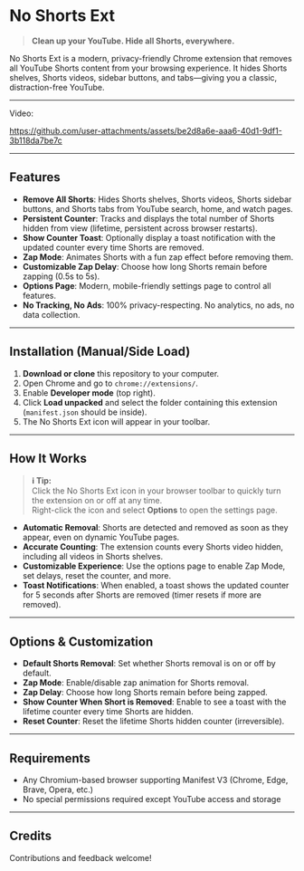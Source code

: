 
# No Shorts Ext

> **Clean up your YouTube. Hide all Shorts, everywhere.**

No Shorts Ext is a modern, privacy-friendly Chrome extension that removes all YouTube Shorts content from your browsing experience. It hides Shorts shelves, Shorts videos, sidebar buttons, and tabs—giving you a classic, distraction-free YouTube.

---
Video:


https://github.com/user-attachments/assets/be2d8a6e-aaa6-40d1-9df1-3b118da7be7c


---

## Features

- **Remove All Shorts**: Hides Shorts shelves, Shorts videos, Shorts sidebar buttons, and Shorts tabs from YouTube search, home, and watch pages.
- **Persistent Counter**: Tracks and displays the total number of Shorts hidden from view (lifetime, persistent across browser restarts).
- **Show Counter Toast**: Optionally display a toast notification with the updated counter every time Shorts are removed.
- **Zap Mode**: Animates Shorts with a fun zap effect before removing them.
- **Customizable Zap Delay**: Choose how long Shorts remain before zapping (0.5s to 5s).
- **Options Page**: Modern, mobile-friendly settings page to control all features.
- **No Tracking, No Ads**: 100% privacy-respecting. No analytics, no ads, no data collection.

---

## Installation (Manual/Side Load)

1. **Download or clone** this repository to your computer.
2. Open Chrome and go to `chrome://extensions/`.
3. Enable **Developer mode** (top right).
4. Click **Load unpacked** and select the folder containing this extension (`manifest.json` should be inside).
5. The No Shorts Ext icon will appear in your toolbar.

---

## How It Works
> **ℹ️ Tip:**  
> Click the No Shorts Ext icon in your browser toolbar to quickly turn the extension on or off at any time.  
> Right-click the icon and select **Options** to open the settings page.
- **Automatic Removal**: Shorts are detected and removed as soon as they appear, even on dynamic YouTube pages.
- **Accurate Counting**: The extension counts every Shorts video hidden, including all videos in Shorts shelves.
- **Customizable Experience**: Use the options page to enable Zap Mode, set delays, reset the counter, and more.
- **Toast Notifications**: When enabled, a toast shows the updated counter for 5 seconds after Shorts are removed (timer resets if more are removed).

---

## Options & Customization

- **Default Shorts Removal**: Set whether Shorts removal is on or off by default.
- **Zap Mode**: Enable/disable zap animation for Shorts removal.
- **Zap Delay**: Choose how long Shorts remain before being zapped.
- **Show Counter When Short is Removed**: Enable to see a toast with the lifetime counter every time Shorts are hidden.
- **Reset Counter**: Reset the lifetime Shorts hidden counter (irreversible).

---

## Requirements

- Any Chromium-based browser supporting Manifest V3 (Chrome, Edge, Brave, Opera, etc.)
- No special permissions required except YouTube access and storage

---

## Credits

Contributions and feedback welcome!

